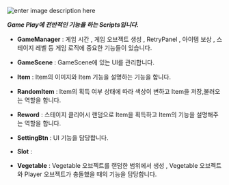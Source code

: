 ![enter image description here](https://media.discordapp.net/attachments/916248167941566534/1242995593140375562/image.png?ex=664fdd5b&is=664e8bdb&hm=f01b9131d027acc4c0d5b12116e40d81f4dddeb256bcf0f95e19e88e24da9770&=&format=webp&quality=lossless)

***Game Play에 전반적인 기능을 하는 Scripts입니다.***

- **GameManager** : 게임 시간 , 게임 오브젝트 생성 , RetryPanel , 아이템 보상 , 스테이지 레벨  등
게임 로직에 중요한 기능들이 있습니다.

- **GameScene** : GameScene에 있는 UI를 관리합니다.
- **Item** : Item의 이미지와 Item 기능을 설명하는 기능을 합니다.
- **RandomItem** : Item의 획득 여부 상태에 따라 색상이 변하고 Item을 저장,불러오는 역할을 합니다.
-  **Reword** : 스테이지 클리어시 랜덤으로 Item을 획득하고 Item의 기능을 설명해주는 역할을 합니다.
-  **SettingBtn** : UI 기능을 담당합니다.
-  **Slot** : 
-  **Vegetable** :  Vegetable 오브젝트를 랜덤한 범위에서 생성 , Vegetable 오브젝트와 Player 오브젝트가 충돌했을 때의 기능을 담당합니다.
